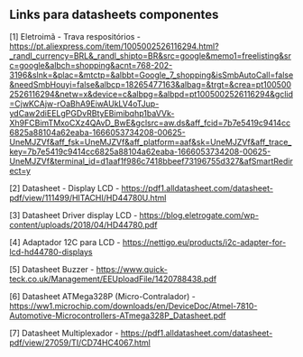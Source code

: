## Links para datasheets componentes


[1] Eletroimã - Trava respositórios - https://pt.aliexpress.com/item/1005002526116294.html?_randl_currency=BRL&_randl_shipto=BR&src=google&memo1=freelisting&src=google&albch=shopping&acnt=768-202-3196&slnk=&plac=&mtctp=&albbt=Google_7_shopping&isSmbAutoCall=false&needSmbHouyi=false&albcp=18265477163&albag=&trgt=&crea=pt1005002526116294&netw=x&device=c&albpg=&albpd=pt1005002526116294&gclid=CjwKCAjw-rOaBhA9EiwAUkLV4oTJup-ydCaw2diEELgPGDvRBtyEBimibqhp1baVVk-Xh9FCBimTMxoCXz4QAvD_BwE&gclsrc=aw.ds&aff_fcid=7b7e5419c9414cc6825a88104a62eaba-1666053734208-00625-UneMJZVf&aff_fsk=UneMJZVf&aff_platform=aaf&sk=UneMJZVf&aff_trace_key=7b7e5419c9414cc6825a88104a62eaba-1666053734208-00625-UneMJZVf&terminal_id=d1aaf1f986c7418bbeef73196755d327&afSmartRedirect=y

[2] Datasheet - Display LCD - https://pdf1.alldatasheet.com/datasheet-pdf/view/111499/HITACHI/HD44780U.html

[3] Datasheet Driver display LCD - https://blog.eletrogate.com/wp-content/uploads/2018/04/HD44780.pdf

[4] Adaptador 12C para LCD -  https://nettigo.eu/products/i2c-adapter-for-lcd-hd44780-displays

[5] Datasheet Buzzer - https://www.quick-teck.co.uk/Management/EEUploadFile/1420788438.pdf

[6] Datasheet ATMega328P (Micro-Contralador) - https://ww1.microchip.com/downloads/en/DeviceDoc/Atmel-7810-Automotive-Microcontrollers-ATmega328P_Datasheet.pdf

[7] Datasheet Multiplexador  - https://pdf1.alldatasheet.com/datasheet-pdf/view/27059/TI/CD74HC4067.html
